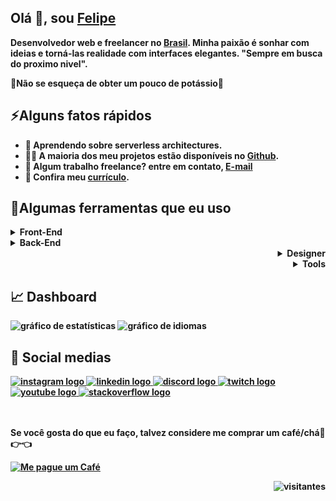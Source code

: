 <h2>Olá 👋, sou <a href="https://felipe-rocha.vercel.app/" target="_blank">Felipe </a></h2>

<p><strong>Desenvolvedor web e freelancer no <a href="https://linkss.app/mufmO" target="_blank">Brasil</a>. Minha paixão é sonhar com ideias e torná-las realidade com interfaces elegantes.
"Sempre em busca do proximo nivel".

<p>🍌Não se esqueça de obter um pouco de potássio🍌</p>

<h2>⚡️Alguns fatos rápidos</h2>
<div align="left">
    <ul>
        <li>🧐 Aprendendo sobre <strong>serverless architectures</strong>.</li>
        <li>👨‍💻 A maioria dos meu projetos estão disponíveis no <a href="https://github.com/FelipeSimoesDaRocha?tab=repositories" target="_blank">Github</a>.</li>
        <li>💼 Algum trabalho freelance? entre em contato, <a href="mailto:Felipe.SimoesDaRocha@Gmail.com" target="_blank">E-mail</a></li>
        <li>📙 Confira meu <a href="https://raw.githubusercontent.com/FelipeSimoesDaRocha/FelipeSimoesDaRocha/20afd8addb05fef498b106cf5ccfed7d3c7369f2/curriculo%5BPDF%5D.pdf" target="_blank">currículo</a>.</li>
    </ul>
</div>

<h2>🚀Algumas ferramentas que eu uso</h2>
<div>
  <div display="flex">
    <details align="left">
      <summary>Front-End</summary>
          <img src="https://raw.githubusercontent.com/devicons/devicon/master/icons/nextjs/nextjs-original.svg" alt="next-js" width="25" height="25" />
          <img src="https://raw.githubusercontent.com/devicons/devicon/master/icons/react/react-original-wordmark.svg" alt="react" width="25" height="25" />
          <img src="https://raw.githubusercontent.com/devicons/devicon/master/icons/angularjs/angularjs-original.svg" alt="angular-js" width="25" height="25" />
          <img src="https://raw.githubusercontent.com/devicons/devicon/master/icons/javascript/javascript-original.svg" alt="javascript" width="25" height="25" />
          <img src="https://raw.githubusercontent.com/devicons/devicon/master/icons/typescript/typescript-original.svg" alt="typescript" width="25" height="25" />
          <img src="https://raw.githubusercontent.com/devicons/devicon/master/icons/css3/css3-original-wordmark.svg" alt="css3" width="25" height="25" />
          <img src="https://raw.githubusercontent.com/devicons/devicon/master/icons/sass/sass-original.svg" alt="sass" width="25" height="25" />
          <img src="https://raw.githubusercontent.com/devicons/devicon/master/icons/bootstrap/bootstrap-plain.svg" alt="bootstrap" width="25" height="25" />
      </details>
      <details>
      <summary>Back-End</summary>
          <img src="https://raw.githubusercontent.com/devicons/devicon/master/icons/mongodb/mongodb-original.svg" alt="mongodb" width="25" height="25" />
          <img src="https://raw.githubusercontent.com/devicons/devicon/master/icons/mysql/mysql-original-wordmark.svg" alt="mysql" width="25" height="25" />
          <img src="https://raw.githubusercontent.com/devicons/devicon/master/icons/nodejs/nodejs-original-wordmark.svg" alt="nodejs" width="25" height="25" />
          <img src="https://raw.githubusercontent.com/devicons/devicon/master/icons/heroku/heroku-plain.svg" alt="heroku" width="25" height="25" />
          <img src="https://raw.githubusercontent.com/github/explore/80688e429a7d4ef2fca1e82350fe8e3517d3494d/topics/aws/aws.png" alt="aws" width="25" height="25" />
          <img src="https://www.vectorlogo.zone/logos/google_cloud/google_cloud-icon.svg" alt="gcp" width="25" height="25" />
          <img src="https://raw.githubusercontent.com/devicons/devicon/master/icons/docker/docker-original.svg" alt="Docker" width="25" height="25" />
      </details>
    </div>
    <div align="right">
      <details>
      <summary>Designer</summary>
          <img src="https://raw.githubusercontent.com/devicons/devicon/master/icons/figma/figma-original.svg" alt="Figma" width="25" height="25" />
          <img src="https://raw.githubusercontent.com/devicons/devicon/master/icons/photoshop/photoshop-plain.svg" alt="Photoshop" width="25" height="25" />
          <img src="https://raw.githubusercontent.com/devicons/devicon/master/icons/illustrator/illustrator-plain.svg" alt="Illustrator" width="25" height="25" />
      </details>
      <details>
      <summary>Tools</summary>
          <img src="https://raw.githubusercontent.com/devicons/devicon/master/icons/vscode/vscode-original.svg" alt="Vidual Studio code" width="25" height="25" />
          <img src="https://raw.githubusercontent.com/devicons/devicon/master/icons/visualstudio/visualstudio-plain.svg" alt="Vidual Studio code" width="25" height="25" />
          <img src="https://raw.githubusercontent.com/devicons/devicon/master/icons/git/git-original.svg" alt="Git" width="25" height="25" />
          <img src="https://raw.githubusercontent.com/devicons/devicon/master/icons/github/github-original.svg" alt="GitHub" width="25" height="25" />
          <img src="https://raw.githubusercontent.com/devicons/devicon/master/icons/gitlab/gitlab-original.svg" alt="GitLab" width="25" height="25" />
      </details>
    </div>
</div>

<h2>📈 Dashboard</h2>
<div align="left"> 
   <img src="https://github-readme-stats.vercel.app/api?hide_title=true&hide_rank=false&show_icons=true&include_all_commits=false&count_private=true&disable_animations=false&theme=github_dark&locale=pt-br&hide_border=false&username=FelipeSimoesDaRocha" height="150" alt="gráfico de estatísticas"/>
  <img src="https://github-readme-stats.vercel.app/api/top-langs?locale=pt-br&hide_title=false&layout=compact&card_width=320&langs_count=5&theme=github_dark&hide_border=false&username=FelipeSimoesDaRocha" height="150" alt="gráfico de idiomas" />
</div>
  
<h2>📱 Social medias</h2> 
<div align="left">
  <a href="https://www.instagram.com/fe_br1/" target="_blank">
    <img src="https://raw.githubusercontent.com/maurodesouza/profile-readme-generator/master/src/assets/icons/social/instagram/default.svg" width="44" height="32" alt="instagram logo"  />
  </a>
  <a href="https://www.linkedin.com/in/felipe-sim%C3%B5es-da-rocha/" target="_blank">
    <img src="https://raw.githubusercontent.com/maurodesouza/profile-readme-generator/master/src/assets/icons/social/linkedin/default.svg" width="44" height="32" alt="linkedin logo"  />
  </a>
  <a href="https://discord.com/invite/YFpCswADvF" target="_blank">
    <img src="https://raw.githubusercontent.com/maurodesouza/profile-readme-generator/master/src/assets/icons/social/discord/default.svg" width="44" height="32" alt="discord logo"  />
  </a>
  <a href="https://www.twitch.tv/felisoft" target="_blank">      
    <img src="https://raw.githubusercontent.com/maurodesouza/profile-readme-generator/master/src/assets/icons/social/twitch/default.svg" width="44" height="32" alt="twitch logo"  />
  </a>
  <a href="https://www.youtube.com/channel/UCZHg42bcGOziqLRlGldjJpA" target="_blank">
    <img src="https://raw.githubusercontent.com/maurodesouza/profile-readme-generator/master/src/assets/icons/social/youtube/default.svg" width="44" height="32" alt="youtube logo"  />
  </a>
  <a href="https://stackoverflow.com/users/21069353/felipe-sim%c3%b5es-da-rocha" target="_blank">
    <img src="https://raw.githubusercontent.com/maurodesouza/profile-readme-generator/master/src/assets/icons/social/stackoverflow/default.svg" width="44" height="32" alt="stackoverflow logo"  />
  </a>      
</div>

<br>
<br>
<p><strong>Se você gosta do que eu faço, talvez considere me comprar um café/chá🥺👉👈<p/>
<a href="https://www.buymeacoffee.com/feliperocha" target="_blank"><img src="https://cdn.buymeacoffee.com/buttons/v2/default-red.png" alt="Me pague um Café" width="150" ></a>
    
<p align="right"><img src="https://visitor-badge.glitch.me/badge?page_id=FelipeSimoesDaRocha.FelipeSimoesDaRocha" alt="visitantes"></p>
